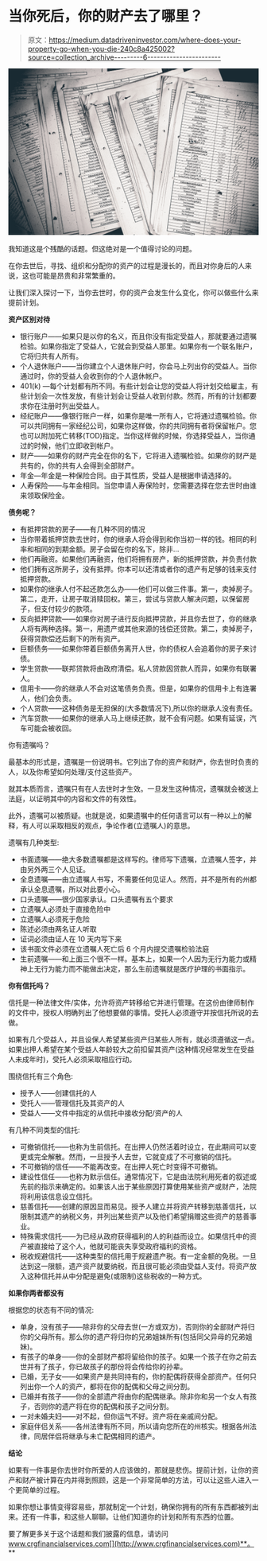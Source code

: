 # 当你死后，你的财产去了哪里？

> 原文：<https://medium.datadriveninvestor.com/where-does-your-property-go-when-you-die-240c8a425002?source=collection_archive---------6----------------------->

![](img/1392e122441c3a5ec7d6ac2c077e9afc.png)

我知道这是个残酷的话题。但这绝对是一个值得讨论的问题。

在你去世后，寻找、组织和分配你的资产的过程是漫长的，而且对你身后的人来说，这也可能是昂贵和非常繁重的。

让我们深入探讨一下，当你去世时，你的资产会发生什么变化，你可以做些什么来提前计划。

**资产区别对待**

*   银行账户——如果只是以你的名义，而且你没有指定受益人，那就要通过遗嘱检验。如果你指定了受益人，它就会到受益人那里。如果你有一个联名账户，它将归共有人所有。
*   个人退休账户——当你建立个人退休账户时，你会马上列出你的受益人。当你通过时，你的受益人会收到你的个人退休帐户。
*   401(k) —每个计划都有所不同。有些计划会让您的受益人将计划交给雇主，有些计划会一次性发放，有些计划会让受益人收到付款。然而，所有的计划都要求你在注册时列出受益人。
*   经纪账户——像银行账户一样，如果你是唯一所有人，它将通过遗嘱检验。你可以共同拥有一家经纪公司，如果你这样做，你的共同拥有者将保留帐户。您也可以附加死亡转移(TOD)指定。当你这样做的时候，你选择受益人，当你通过的时候，他们立即收到帐户。
*   财产——如果你的财产完全在你的名下，它将进入遗嘱检验。如果你的财产是共有的，你的共有人会得到全部财产。
*   年金—年金是一种保险合同。由于其性质，受益人是根据申请选择的。
*   人寿保险——与年金相同。当您申请人寿保险时，您需要选择在您去世时由谁来领取保险金。

**债务呢？**

*   有抵押贷款的房子——有几种不同的情况
*   当你带着抵押贷款去世时，你的继承人将会得到和你当初一样的钱。相同的利率和相同的到期金额。房子会留在你的名下，除非…
*   他们再融资。如果他们再融资，他们将拥有房产，新的抵押贷款，并负责付款
*   他们拥有这所房子，没有抵押。你本可以还清或者你的遗产有足够的钱来支付抵押贷款。
*   如果你的继承人付不起还款怎么办——他们可以做三件事。第一，卖掉房子。第二，走开，让房子取消赎回权。第三，尝试与贷款人解决问题，以保留房子，但支付较少的款项。
*   反向抵押贷款——如果你对房子进行反向抵押贷款，并且你去世了，你的继承人将有两种选择。第一，用遗产或其他来源的钱偿还贷款。第二，卖掉房子，获得贷款偿还后剩下的所有资产。
*   巨额债务——如果你带着巨额债务离开人世，你的债权人会追着你的房子来讨债。
*   学生贷款——联邦贷款将由政府清偿。私人贷款因贷款人而异，如果你有联署人。
*   信用卡——你的继承人不会对这笔债务负责。但是，如果你的信用卡上有连署人，他们会负责。
*   个人贷款——这种债务是无担保的(大多数情况下),所以你的继承人没有责任。
*   汽车贷款——如果你的继承人马上继续还款，就不会有问题。如果有延误，汽车可能会被收回。

你有遗嘱吗？

最基本的形式是，遗嘱是一份说明书。它列出了你的资产和财产，你去世时负责的人，以及你希望如何处理/支付这些资产。

就其本质而言，遗嘱只有在人去世时才生效。一旦发生这种情况，遗嘱就会被送上法庭，以证明其中的内容和文件的有效性。

此外，遗嘱可以被质疑。也就是说，如果遗嘱中的任何语言可以有一种以上的解释，有人可以采取相反的观点，争论作者(立遗嘱人)的意思。

遗嘱有几种类型:

*   书面遗嘱——绝大多数遗嘱都是这样写的。律师写下遗嘱，立遗嘱人签字，并由另外两三个人见证。
*   全息遗嘱——由立遗嘱人书写，不需要任何见证人。然而，并不是所有的州都承认全息遗嘱，所以对此要小心。
*   口头遗嘱——很少国家承认。口头遗嘱有五个要求
*   立遗嘱人必须处于直接危险中
*   立遗嘱人必须死于危险
*   陈述必须由两名证人听取
*   证词必须由证人在 10 天内写下来
*   该书面文件必须在立遗嘱人死亡后 6 个月内提交遗嘱检验法庭
*   生前遗嘱——和上面三个很不一样。基本上，如果一个人因为无行为能力或精神上无行为能力而不能做出决定，那么生前遗嘱就是医疗护理的书面指示。

**你有信托吗？**

信托是一种法律文件/实体，允许将资产转移给它并进行管理。在这份由律师制作的文件中，授权人明确列出了他想要做的事情。受托人必须遵守并按信托所说的去做。

如果有几个受益人，并且设保人希望某些资产归某些人所有，就必须遵循这一点。如果出押人希望在某个受益人年龄较大之前扣留其资产(这种情况经常发生在受益人未成年时)，受托人必须采取相应行动。

围绕信托有三个角色:

*   授予人——创建信托的人
*   受托人——管理信托及其资产的人
*   受益人——文件中指定的从信托中接收分配/资产的人

有几种不同类型的信托:

*   可撤销信托——也称为生前信托。在出押人仍然活着时设立，在此期间可以变更或完全解散。然而，一旦授予人去世，它就变成了不可撤销的信托。
*   不可撤销的信任——不能再改变。在出押人死亡时变得不可撤销。
*   建设性信任——也称为默示信任。通常情况下，它是由法院利用死者的叙述或先前的指示来确定的。如果该人出于某些原因打算使用某些资产或财产，法院将利用该信息设立信托。
*   慈善信托——创建的原因显而易见。授予人建立并将资产转移到慈善信托，以限制其遗产的纳税义务，并列出某些资产以及他们希望捐赠这些资产的慈善事业。
*   特殊需求信托——为已经从政府获得福利的人的利益而设立。如果信托中的资产被直接给了这个人，他就可能丧失享受政府福利的资格。
*   税收规避信托——这种类型的信托用于规避遗产税。有一定金额的免税。一旦达到这一限额，遗产资产就要纳税，而且很可能必须由受益人支付。将资产放入这种信托并从中分配是避免(或限制)这些税收的一种方式。

**如果你两者都没有**

根据您的状态有不同的情况:

*   单身，没有孩子——除非你的父母去世(一方或双方)，否则你的全部财产将归你的父母所有。那么你的遗产将归你的兄弟姐妹所有(包括同父异母的兄弟姐妹)。
*   有孩子的单身——你的全部财产都将留给你的孩子。如果一个孩子在你之前去世并有了孩子，你已故孩子的那份将会传给你的孙辈。
*   已婚，无子女——如果资产是共同持有的，你的配偶将获得全部资产。任何只列出你一个人的资产，都将在你的配偶和父母之间分割。
*   已婚并有孩子——你的全部遗产将由你的配偶继承。除非你和另一个女人有孩子，否则你的遗产将在你的配偶和孩子之间分割。
*   一对未婚夫妇——对不起，但你运气不好。资产将在亲戚间分配。
*   家庭伴侣关系——各州法律有所不同，所以请向您所在的州核实。根据各州法律，同居伴侣将继承与未亡配偶相同的遗产。

**结论**

如果有一件事是你去世时你所爱的人应该做的，那就是悲伤。提前计划，让你的资产和财产被计算在内并得到照顾，这是一个非常简单的方法，可以让这些人进入一个更简单的过程。

如果你想让事情变得容易些，那就制定一个计划，确保你拥有的所有东西都被列出来。还有一件事，和这些人聊聊。让他们知道你的计划和所有东西的位置。

要了解更多关于这个话题和我们披露的信息，请访问 www.crgfinancialservices.com[](http://www.crgfinancialservices.com)**。**